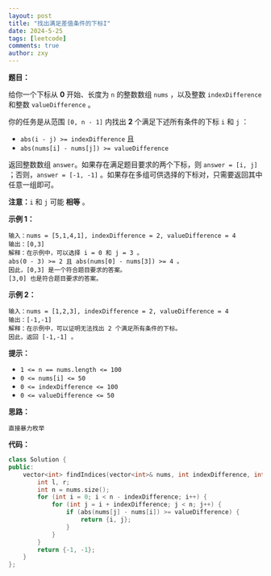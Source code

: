 ```yaml
---
layout: post
title: "找出满足差值条件的下标I"
date: 2024-5-25
tags: [leetcode]
comments: true
author: zxy
---
```


**题目：**

给你一个下标从 **0** 开始、长度为 `n` 的整数数组 `nums` ，以及整数 `indexDifference` 和整数 `valueDifference` 。

你的任务是从范围 `[0, n - 1]` 内找出 **2** 个满足下述所有条件的下标 `i` 和 `j` ：

- `abs(i - j) >= indexDifference` 且
- `abs(nums[i] - nums[j]) >= valueDifference`

返回整数数组 `answer`。如果存在满足题目要求的两个下标，则 `answer = [i, j]` ；否则，`answer = [-1, -1]` 。如果存在多组可供选择的下标对，只需要返回其中任意一组即可。

**注意：**`i` 和 `j` 可能 **相等** 。

**示例 1：**

```
输入：nums = [5,1,4,1], indexDifference = 2, valueDifference = 4
输出：[0,3]
解释：在示例中，可以选择 i = 0 和 j = 3 。
abs(0 - 3) >= 2 且 abs(nums[0] - nums[3]) >= 4 。
因此，[0,3] 是一个符合题目要求的答案。
[3,0] 也是符合题目要求的答案。
```

**示例 2：**

```
输入：nums = [1,2,3], indexDifference = 2, valueDifference = 4
输出：[-1,-1]
解释：在示例中，可以证明无法找出 2 个满足所有条件的下标。
因此，返回 [-1,-1] 。
```

**提示：**

- `1 <= n == nums.length <= 100`
- `0 <= nums[i] <= 50`
- `0 <= indexDifference <= 100`
- `0 <= valueDifference <= 50`

**思路：**

```
直接暴力枚举
```

**代码：**

```cpp
class Solution {
public:
    vector<int> findIndices(vector<int>& nums, int indexDifference, int valueDifference) {
        int l, r;
        int n = nums.size();
        for (int i = 0; i < n - indexDifference; i++) {
            for (int j = i + indexDifference; j < n; j++) {
                if (abs(nums[j] - nums[i]) >= valueDifference) {
                    return {i, j};
                }
            }
        }
        return {-1, -1};
    }
};
```

